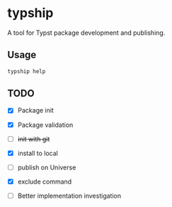 # typship

A tool for Typst package development and publishing.

## Usage

```sh
typship help
```

## TODO

- [x] Package init
- [x] Package validation
- [ ] ~~init with git~~
- [x] install to local
- [ ] publish on Universe
- [x] exclude command

- [ ] Better implementation investigation
